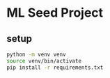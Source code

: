 # ML Seed Project

## setup
```bash
python -m venv venv
source venv/bin/activate
pip install -r requirements.txt
```

